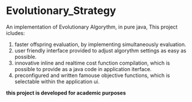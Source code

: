 # Evolutionary_Strategy
An implementation of Evolutionary Algorythm, in pure java,
This project icludes:
1. faster offspring evaluation, by implementing simultaneously evaluation.
2. user friendly interface provided to adjust algorythm settings as easy as possible.
3. innovative inline and realtime cost function compilation, which is possible to provide as a java code in application iterface. 
4. preconfigured and written famouse objective functions, which is selectable within the application ui. 

**this project is developed for academic purposes**
